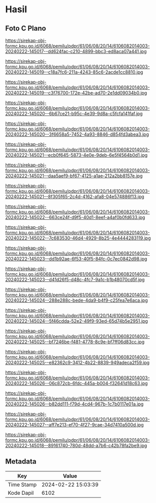 # Hasil

## Foto C Plano

https://sirekap-obj-formc.kpu.go.id/6068/pemilu/pdpr/61/06/08/20/14/6106082014003-20240222-145017--dd624fac-c210-4899-bbc3-ed8aca07a441.jpg

https://sirekap-obj-formc.kpu.go.id/6068/pemilu/pdpr/61/06/08/20/14/6106082014003-20240222-145019--c18a7fc6-211a-4243-85c6-2acde1cc8810.jpg

https://sirekap-obj-formc.kpu.go.id/6068/pemilu/pdpr/61/06/08/20/14/6106082014003-20240222-145019--c3f76700-172e-42be-ad70-2e1dd09034b0.jpg

https://sirekap-obj-formc.kpu.go.id/6068/pemilu/pdpr/61/06/08/20/14/6106082014003-20240222-145020--6b67ce21-b95c-4e39-9d8a-c5fcfa141faf.jpg

https://sirekap-obj-formc.kpu.go.id/6068/pemilu/pdpr/61/06/08/20/14/6106082014003-20240222-145020--3f6658a5-7452-4a93-8846-d854fd3abea3.jpg

https://sirekap-obj-formc.kpu.go.id/6068/pemilu/pdpr/61/06/08/20/14/6106082014003-20240222-145021--ecb0f645-5873-4e0e-9deb-6e5f4564b0d1.jpg

https://sirekap-obj-formc.kpu.go.id/6068/pemilu/pdpr/61/06/08/20/14/6106082014003-20240222-145021--daa5aef9-bf67-4125-a1ae-212a2bb8157e.jpg

https://sirekap-obj-formc.kpu.go.id/6068/pemilu/pdpr/61/06/08/20/14/6106082014003-20240222-145021--8f305f65-2c4d-4162-afa8-04e574886f13.jpg

https://sirekap-obj-formc.kpu.go.id/6068/pemilu/pdpr/61/06/08/20/14/6106082014003-20240222-145022--663ce24f-d9f5-40d1-8eef-a4af0b0fd633.jpg

https://sirekap-obj-formc.kpu.go.id/6068/pemilu/pdpr/61/06/08/20/14/6106082014003-20240222-145022--7c683530-46d4-4929-8b25-4e4444283119.jpg

https://sirekap-obj-formc.kpu.go.id/6068/pemilu/pdpr/61/06/08/20/14/6106082014003-20240222-145023--dd1b92ae-6f53-40f5-84fc-0c7ec0842d98.jpg

https://sirekap-obj-formc.kpu.go.id/6068/pemilu/pdpr/61/06/08/20/14/6106082014003-20240222-145023--d41d26f5-d48c-4fc7-9a1c-b1b48070cd5f.jpg

https://sirekap-obj-formc.kpu.go.id/6068/pemilu/pdpr/61/06/08/20/14/6106082014003-20240222-145024--288e288c-bede-4da9-b4f9-c25fea7e6aca.jpg

https://sirekap-obj-formc.kpu.go.id/6068/pemilu/pdpr/61/06/08/20/14/6106082014003-20240222-145024--5f46cdda-52e2-49f9-93ed-65d74b5e2951.jpg

https://sirekap-obj-formc.kpu.go.id/6068/pemilu/pdpr/61/06/08/20/14/6106082014003-20240222-145025--bf7246be-f481-4778-8c9e-bf7ff06d83cc.jpg

https://sirekap-obj-formc.kpu.go.id/6068/pemilu/pdpr/61/06/08/20/14/6106082014003-20240222-145025--e82362c9-3412-4b22-8839-949adeca2f59.jpg

https://sirekap-obj-formc.kpu.go.id/6068/pemilu/pdpr/61/06/08/20/14/6106082014003-20240222-145026--06c872cb-6fdc-445a-b004-f32641d18c63.jpg

https://sirekap-obj-formc.kpu.go.id/6068/pemilu/pdpr/61/06/08/20/14/6106082014003-20240222-145026--b82dd111-f79d-4cd4-967b-1c7b0117e01a.jpg

https://sirekap-obj-formc.kpu.go.id/6068/pemilu/pdpr/61/06/08/20/14/6106082014003-20240222-145027--aff7e213-ef70-4f27-9cae-34d7410a500d.jpg

https://sirekap-obj-formc.kpu.go.id/6068/pemilu/pdpr/61/06/08/20/14/6106082014003-20240222-145018--89161740-780d-48dd-a7b6-c42b78fa2be9.jpg


## Metadata

| Key        | Value               |
| ---------- | ------------------- |
| Time Stamp | 2024-02-22 15:03:39 |
| Kode Dapil | 6102                |



